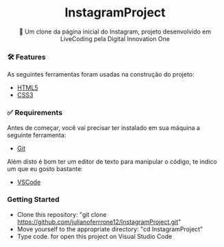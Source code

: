 <h1 align="center">
    InstagramProject
</h1>
<p align="center">🚀 Um clone da página inicial do Instagram, projeto desenvolvido em LiveCoding pela Digital Innovation One</p>

### 🛠 Features

As seguintes ferramentas foram usadas na construção do projeto:

- [HTML5](https://developer.mozilla.org/pt-BR/docs/Web/Guide/HTML/HTML5)
- [CSS3](https://developer.mozilla.org/pt-BR/docs/Web/CSS)

### ✅ Requirements

Antes de começar, você vai precisar ter instalado em sua máquina a seguinte ferramenta:<br />
- [Git](https://git-scm.com)<br />

Além disto é bom ter um editor de texto para manipular o código, te indico um que eu gosto bastante:<br />
- [VSCode](https://code.visualstudio.com/)

### Getting Started

- Clone this repository: "git clone https://github.com/julianoferrrone12/InstagramProject.git" <br />
- Move yourself to the appropriate directory: "cd InstagramProject"
- Type code. for open this project on Visual Studio Code
